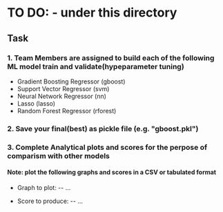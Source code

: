 # TO DO: - under this directory

## Task
### 1. Team Members are assigned to build each of the following ML model train and validate(hypeparameter tuning)

- Gradient Boosting Regressor (gboost)
- Support Vector Regressor (svm)
- Neural Network Regressor (nn)
- Lasso (lasso)
- Random Forest Regressor (rforest)

### 2. Save your final(best) as pickle file (e.g. "gboost.pkl")

### 3. Complete Analytical plots and scores for the perpose of comparism with other models
#### Note: plot the following graphs and scores in a CSV or tabulated format
- Graph to plot:
--
...

- Score to produce:
--
...
